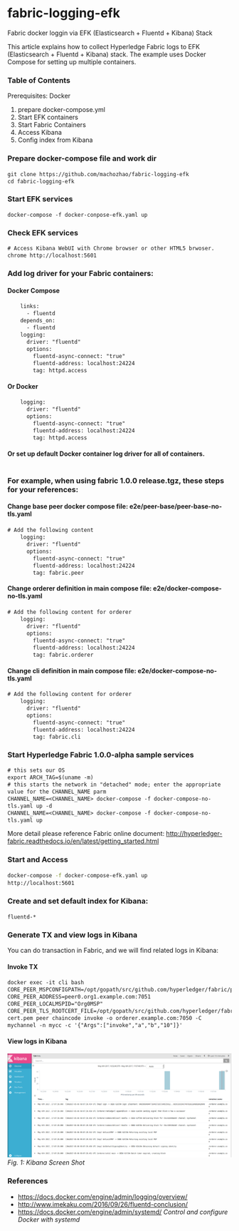 # fabric-logging-efk
Fabric docker loggin via EFK (Elasticsearch + Fluentd + Kibana) Stack

This article explains how to collect Hyperledge Fabric logs to EFK (Elasticsearch + Fluentd + Kibana) stack. The example uses Docker Compose for setting up multiple containers.

### Table of Contents
Prerequisites: Docker
1. prepare docker-compose.yml
1. Start EFK containers
1. Start Fabric Containers
1. Access Kibana
1. Config index from Kibana

### Prepare docker-compose file and work dir
```
git clone https://github.com/machozhao/fabric-logging-efk
cd fabric-logging-efk
```

### Start EFK services
```
docker-compose -f docker-conpose-efk.yaml up
```
### Check EFK services
```
# Access Kibana WebUI with Chrome browser or other HTML5 brwoser.
chrome http://localhost:5601
```

### Add log driver for your Fabric containers:
#### Docker Compose
```
    links:
      - fluentd
    depends_on:
      - fluentd
    logging:
      driver: "fluentd"
      options:
        fluentd-async-connect: "true"
        fluentd-address: localhost:24224
        tag: httpd.access
```        
#### Or Docker
```
    logging:
      driver: "fluentd"
      options:
        fluentd-async-connect: "true"
        fluentd-address: localhost:24224
        tag: httpd.access
```        
#### Or set up default Docker container log driver for all of containers.
```
```
### For example, when using fabric 1.0.0 release.tgz, these steps for your references:
#### Change base peer docker compose file: e2e/peer-base/peer-base-no-tls.yaml 
```
# Add the following content 
    logging:
      driver: "fluentd"
      options:
        fluentd-async-connect: "true"
        fluentd-address: localhost:24224
        tag: fabric.peer
```
#### Change orderer definition in main compose file: e2e/docker-compose-no-tls.yaml 
```
# Add the following content for orderer 
    logging:
      driver: "fluentd"
      options:
        fluentd-async-connect: "true"
        fluentd-address: localhost:24224
        tag: fabric.orderer
```
#### Change cli definition in main compose file: e2e/docker-compose-no-tls.yaml 
```
# Add the following content for orderer 
    logging:
      driver: "fluentd"
      options:
        fluentd-async-connect: "true"
        fluentd-address: localhost:24224
        tag: fabric.cli
```

### Start Hyperledge Fabric 1.0.0-alpha sample services
```
# this sets our OS
export ARCH_TAG=$(uname -m)
# this starts the network in "detached" mode; enter the appropriate value for the CHANNEL_NAME parm
CHANNEL_NAME=<CHANNEL_NAME> docker-compose -f docker-compose-no-tls.yaml up -d
CHANNEL_NAME=<CHANNEL_NAME> docker-compose -f docker-compose-no-tls.yaml up
```
More detail please reference Fabric online document: http://hyperledger-fabric.readthedocs.io/en/latest/getting_started.html


### Start and Access
```bash
docker-compose -f docker-compose-efk.yaml up
http://localhost:5601
```
### Create and set default index for Kibana: 
```
fluentd-*
```
### Generate TX and view logs in Kibana
You can do transaction in Fabric, and we will find related logs in Kibana:
#### Invoke TX
```
docker exec -it cli bash
CORE_PEER_MSPCONFIGPATH=/opt/gopath/src/github.com/hyperledger/fabric/peer/crypto/peerOrganizations/org1.example.com/peers/peer0.org1.example.com CORE_PEER_ADDRESS=peer0.org1.example.com:7051 CORE_PEER_LOCALMSPID="Org0MSP" CORE_PEER_TLS_ROOTCERT_FILE=/opt/gopath/src/github.com/hyperledger/fabric/peer/crypto/peerOrganizations/org1.example.com/peers/peer0.org1.example.com/cacerts/org1.example.com-cert.pem peer chaincode invoke -o orderer.example.com:7050 -C mychannel -n mycc -c '{"Args":["invoke","a","b","10"]}'
```
#### View logs in Kibana
!["Kibana Scree Shopt"](https://github.com/machozhao/fabric-logging-efk/raw/master/docs/images/kibana_screen_shot_1.png)
*Fig. 1: Kibana Screen Shot*

### References
* https://docs.docker.com/engine/admin/logging/overview/
* http://www.imekaku.com/2016/09/26/fluentd-conclusion/
* https://docs.docker.com/engine/admin/systemd/ *Control and configure Docker with systemd*
